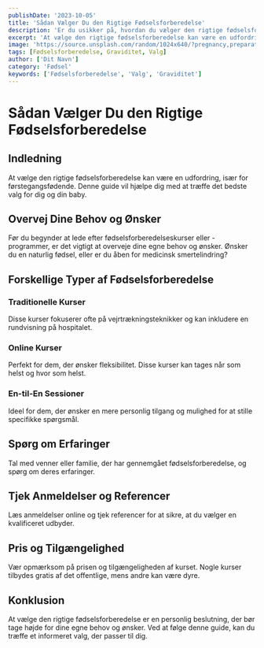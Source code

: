 ```yaml
---
publishDate: '2023-10-05'
title: 'Sådan Vælger Du den Rigtige Fødselsforberedelse'
description: 'Er du usikker på, hvordan du vælger den rigtige fødselsforberedelse? Denne guide kan hjælpe.'
excerpt: 'At vælge den rigtige fødselsforberedelse kan være en udfordring. Denne guide vil hjælpe dig med at træffe det bedste valg for dig og din baby.'
image: 'https://source.unsplash.com/random/1024x640/?pregnancy,preparation'
tags: [Fødselsforberedelse, Graviditet, Valg]
author: ['Dit Navn']
category: 'Fødsel'
keywords: ['Fødselsforberedelse', 'Valg', 'Graviditet']
---
```


# Sådan Vælger Du den Rigtige Fødselsforberedelse

## Indledning
At vælge den rigtige fødselsforberedelse kan være en udfordring, især for førstegangsfødende. Denne guide vil hjælpe dig med at træffe det bedste valg for dig og din baby.

## Overvej Dine Behov og Ønsker
Før du begynder at lede efter fødselsforberedelseskurser eller -programmer, er det vigtigt at overveje dine egne behov og ønsker. Ønsker du en naturlig fødsel, eller er du åben for medicinsk smertelindring?

## Forskellige Typer af Fødselsforberedelse

### Traditionelle Kurser
Disse kurser fokuserer ofte på vejrtrækningsteknikker og kan inkludere en rundvisning på hospitalet.

### Online Kurser
Perfekt for dem, der ønsker fleksibilitet. Disse kurser kan tages når som helst og hvor som helst.

### En-til-En Sessioner
Ideel for dem, der ønsker en mere personlig tilgang og mulighed for at stille specifikke spørgsmål.

## Spørg om Erfaringer
Tal med venner eller familie, der har gennemgået fødselsforberedelse, og spørg om deres erfaringer.

## Tjek Anmeldelser og Referencer
Læs anmeldelser online og tjek referencer for at sikre, at du vælger en kvalificeret udbyder.

## Pris og Tilgængelighed
Vær opmærksom på prisen og tilgængeligheden af kurset. Nogle kurser tilbydes gratis af det offentlige, mens andre kan være dyre.

## Konklusion
At vælge den rigtige fødselsforberedelse er en personlig beslutning, der bør tage højde for dine egne behov og ønsker. Ved at følge denne guide, kan du træffe et informeret valg, der passer til dig.
